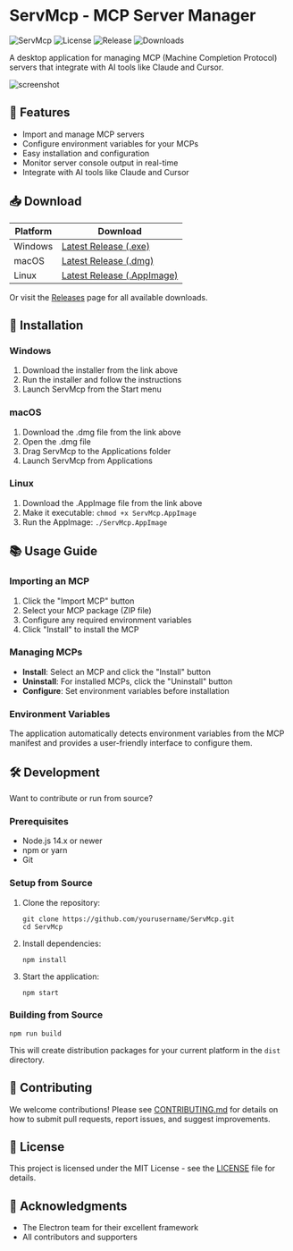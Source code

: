 # ServMcp - MCP Server Manager

![ServMcp](https://img.shields.io/badge/MCP-Server%20Manager-blue)
![License](https://img.shields.io/badge/license-MIT-green)
![Release](https://img.shields.io/github/v/release/yourusername/ServMcp)
![Downloads](https://img.shields.io/github/downloads/yourusername/ServMcp/total)

A desktop application for managing MCP (Machine Completion Protocol) servers that integrate with AI tools like Claude and Cursor.

![screenshot](docs/images/screenshot.png)

## 🚀 Features

- Import and manage MCP servers
- Configure environment variables for your MCPs
- Easy installation and configuration
- Monitor server console output in real-time
- Integrate with AI tools like Claude and Cursor

## 📥 Download

| Platform | Download |
|----------|----------|
| Windows | [Latest Release (.exe)](https://github.com/yourusername/ServMcp/releases/latest/download/ServMcp-Setup.exe) |
| macOS | [Latest Release (.dmg)](https://github.com/yourusername/ServMcp/releases/latest/download/ServMcp.dmg) |
| Linux | [Latest Release (.AppImage)](https://github.com/yourusername/ServMcp/releases/latest/download/ServMcp.AppImage) |

Or visit the [Releases](https://github.com/yourusername/ServMcp/releases) page for all available downloads.

## 🔧 Installation

### Windows
1. Download the installer from the link above
2. Run the installer and follow the instructions
3. Launch ServMcp from the Start menu

### macOS
1. Download the .dmg file from the link above
2. Open the .dmg file
3. Drag ServMcp to the Applications folder
4. Launch ServMcp from Applications

### Linux
1. Download the .AppImage file from the link above
2. Make it executable: `chmod +x ServMcp.AppImage`
3. Run the AppImage: `./ServMcp.AppImage`

## 📚 Usage Guide

### Importing an MCP

1. Click the "Import MCP" button
2. Select your MCP package (ZIP file)
3. Configure any required environment variables
4. Click "Install" to install the MCP

### Managing MCPs

- **Install**: Select an MCP and click the "Install" button
- **Uninstall**: For installed MCPs, click the "Uninstall" button
- **Configure**: Set environment variables before installation

### Environment Variables

The application automatically detects environment variables from the MCP manifest and provides a user-friendly interface to configure them.

## 🛠️ Development

Want to contribute or run from source?

### Prerequisites

- Node.js 14.x or newer
- npm or yarn
- Git

### Setup from Source

1. Clone the repository:
   ```
   git clone https://github.com/yourusername/ServMcp.git
   cd ServMcp
   ```

2. Install dependencies:
   ```
   npm install
   ```

3. Start the application:
   ```
   npm start
   ```

### Building from Source

```
npm run build
```

This will create distribution packages for your current platform in the `dist` directory.

## 🤝 Contributing

We welcome contributions! Please see [CONTRIBUTING.md](CONTRIBUTING.md) for details on how to submit pull requests, report issues, and suggest improvements.

## 📄 License

This project is licensed under the MIT License - see the [LICENSE](LICENSE) file for details.

## 📢 Acknowledgments

- The Electron team for their excellent framework
- All contributors and supporters